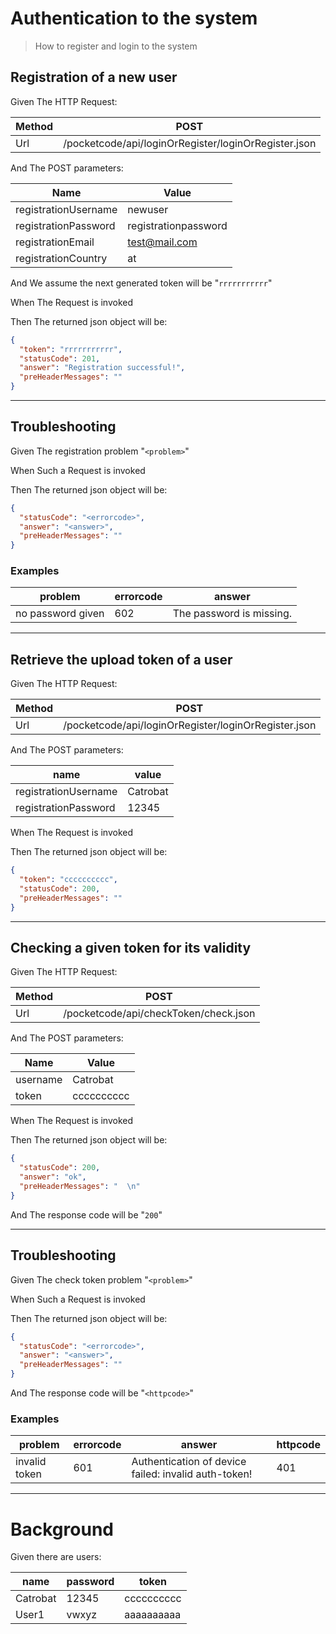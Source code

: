 # Authentication to the system
> How to register and login to the system

## Registration of a new user
> 

Given The HTTP Request:

| Method | POST |
| --- | --- |
| Url | /pocketcode/api/loginOrRegister/loginOrRegister.json |
   
And The POST parameters:

| Name | Value |
| --- | --- |
| registrationUsername | newuser |
| registrationPassword | registrationpassword |
| registrationEmail | test@mail.com |
| registrationCountry | at |
   
And We assume the next generated token will be "`rrrrrrrrrrr`"
 
When The Request is invoked
 
Then The returned json object will be:
```json
{
  "token": "rrrrrrrrrrr",
  "statusCode": 201,
  "answer": "Registration successful!",
  "preHeaderMessages": ""
}
```
 
 


---

## Troubleshooting
> 

Given The registration problem "`<problem>`"
 
When Such a Request is invoked
 
Then The returned json object will be:
```json
{
  "statusCode": "<errorcode>",
  "answer": "<answer>",
  "preHeaderMessages": ""
}
```
 
 

### Examples
| problem | errorcode | answer |
| --- | --- | --- |
| no password given | 602 | The password is missing. |

---

## Retrieve the upload token of a user
> 

Given The HTTP Request:

| Method | POST |
| --- | --- |
| Url | /pocketcode/api/loginOrRegister/loginOrRegister.json |
   
And The POST parameters:

| name | value |
| --- | --- |
| registrationUsername | Catrobat |
| registrationPassword | 12345 |
   
When The Request is invoked
 
Then The returned json object will be:
```json
{
  "token": "cccccccccc",
  "statusCode": 200,
  "preHeaderMessages": ""
}
```
 
 


---

## Checking a given token for its validity
> 

Given The HTTP Request:

| Method | POST |
| --- | --- |
| Url | /pocketcode/api/checkToken/check.json |
   
And The POST parameters:

| Name | Value |
| --- | --- |
| username | Catrobat |
| token | cccccccccc |
   
When The Request is invoked
 
Then The returned json object will be:
```json
{
  "statusCode": 200,
  "answer": "ok",
  "preHeaderMessages": "  \n"
}
```
 
And The response code will be "`200`"
 
 


---

## Troubleshooting
> 

Given The check token problem "`<problem>`"
 
When Such a Request is invoked
 
Then The returned json object will be:
```json
{
  "statusCode": "<errorcode>",
  "answer": "<answer>",
  "preHeaderMessages": ""
}
```
 
And The response code will be "`<httpcode>`"
 
 

### Examples
| problem | errorcode | answer | httpcode |
| --- | --- | --- | --- |
| invalid token | 601 | Authentication of device failed: invalid auth-token! | 401 |

---

  
# Background

Given there are users:

| name | password | token |
| --- | --- | --- |
| Catrobat | 12345 | cccccccccc |
| User1 | vwxyz | aaaaaaaaaa |
   
 